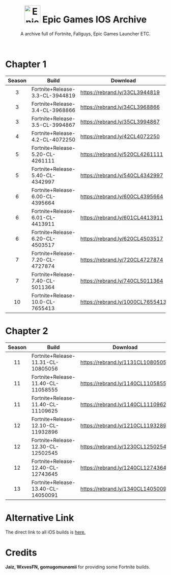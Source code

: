 
<div align=center>

# <img src="https://i.imgur.com/kUmoSIz.png" alt="Epic Games Logo" width="50" height="54"> Epic Games IOS Archive
A archive full of Fortnite, Fallguys, Epic Games Launcher ETC.

</div>
<br>

# Chapter 1

| Season | Build | Download | 
| :---: | ----------- | ----------- | 
| 3 | Fortnite+Release-3.3-CL-3944819 | https://rebrand.ly/33CL3944819 |
| 3 | Fortnite+Release-3.4-CL-3968866 | https://rebrand.ly/34CL3968866 |
| 3 | Fortnite+Release-3.5-CL-3994867 | https://rebrand.ly/35CL3994867 |
| 4 | Fortnite+Release-4.2-CL-4072250 | https://rebrand.ly/42CL4072250 |
| 5 | Fortnite+Release-5.20-CL-4261111 | https://rebrand.ly/520CL4261111 |
| 5 | Fortnite+Release-5.40-CL-4342997 | https://rebrand.ly/540CL4342997 |
| 6 | Fortnite+Release-6.00-CL-4395664 | https://rebrand.ly/600CL4395664 |
| 6 | Fortnite+Release-6.01-CL-4413911 | https://rebrand.ly/601CL4413911 |
| 6 | Fortnite+Release-6.20-CL-4503517 | https://rebrand.ly/620CL4503517 |
| 7 | Fortnite+Release-7.20-CL-4727874 | https://rebrand.ly/720CL4727874 |
| 7 | Fortnite+Release-7.40-CL-5011364 | https://rebrand.ly/740CL5011364 |
| 10 | Fortnite+Release-10.0-CL-7655413 | https://rebrand.ly/1000CL7655413 |

# Chapter 2

| Season | Build | Download |
| :---: | ----------- | ----------- | 
| 11 | Fortnite+Release-11.31-CL-10805056 | https://rebrand.ly/1131CL10805056 |
| 11 | Fortnite+Release-11.40-CL-11058555 | https://rebrand.ly/1140CL11058555 |
| 11 | Fortnite+Release-11.40-CL-11109625 | https://rebrand.ly/1140CL11109625 |
| 12 | Fortnite+Release-12.10-CL-11932896 | https://rebrand.ly/1210CL11932896 |
| 12 | Fortnite+Release-12.30-CL-12502545 | https://rebrand.ly/1230CL12502545 |
| 12 | Fortnite+Release-12.40-CL-12743645 | https://rebrand.ly/1240CL12743645 |
| 13 | Fortnite+Release-13.40-CL-14050091 | https://rebrand.ly/1340CL14050091 |

# Alternative Link
The direct link to all iOS builds is [here.](https://drive.google.com/drive/folders/1-AE3T3YKpp5-KVZ-w38PtFm19Hj4G0pc?usp=share_link "Crunnie's iOS Archive")

# Credits
**Jaiz, WxvesFN, gomugomunomii** for providing some Fortnite builds.







